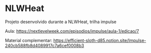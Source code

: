 # NLWHeat

Projeto desenvolvido durante a NLWHeat, trilha impulse

Aula:
https://nextlevelweek.com/episodios/impulse/aula-1/edicao/7

Material complementar:
https://efficient-sloth-d85.notion.site/Impulse-240cb588fb8d4089917c7a6cef0008b3
